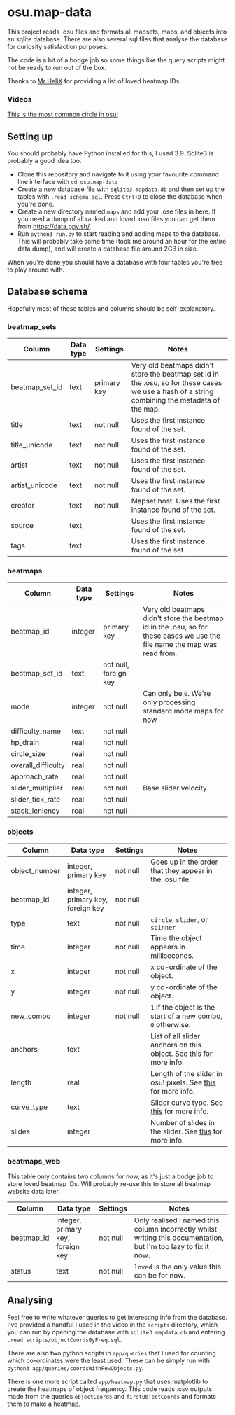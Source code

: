 # osu.map-data

This project reads .osu files and formats all mapsets, maps, and objects into an sqlite database. There are also several sql files that analyse the database for curiosity satisfaction purposes.

The code is a bit of a bodge job so some things like the query scripts might not be ready to run out of the box.

Thanks to [Mr HeliX](https://osu.ppy.sh/users/2330619) for providing a list of loved beatmap IDs.

### Videos
[This is the most common circle in osu!](https://youtu.be/bOLI0pVpfy)

## Setting up

You should probably have Python installed for this, I used 3.9. Sqlite3 is probably a good idea too.

- Clone this repository and navigate to it using your favourite command line interface with `cd osu.map-data`
- Create a new database file with `sqlite3 mapdata.db` and then set up the tables with `.read schema.sql`. Press `Ctrl+D` to close the database when you're done.
- Create a new directory named `maps` and add your .ose files in here. If you need a dump of all ranked and loved .osu files you can get them from https://data.ppy.sh/.
- Run `python3 run.py` to start reading and adding maps to the database. This will probably take some time (took me around an hour for the entire data dump), and will create a database file around 2GB in size.

When you're done you should have a database with four tables you're free to play around with.

## Database schema

Hopefully most of these tables and columns should be self-explanatory.

### beatmap_sets

| Column | Data type | Settings | Notes |
| ------ | --------- | -------- | ----- |
| beatmap_set_id | text | primary key | Very old beatmaps didn't store the beatmap set id in the .osu, so for these cases we use a hash of a string combining the metadata of the map. |
| title | text | not null | Uses the first instance found of the set. |
| title_unicode | text | not null | Uses the first instance found of the set. |
| artist | text | not null | Uses the first instance found of the set. |
| artist_unicode | text | not null | Uses the first instance found of the set.|
| creator | text | not null | Mapset host. Uses the first instance found of the set. |
| source | text | | Uses the first instance found of the set. |
| tags | text | | Uses the first instance found of the set. |

### beatmaps
| Column | Data type | Settings | Notes |
| ------ | --------- | -------- | ----- |
| beatmap_id | integer | primary key | Very old beatmaps didn't store the beatmap id in the .osu, so for these cases we use the file name the map was read from. |
| beatmap_set_id | text | not null, foreign key | |
| mode | integer | not null | Can only be `0`. We're only processing standard mode maps for now |
| difficulty_name | text | not null | |
| hp_drain | real | not null | |
| circle_size | real | not null | |
| overall_difficulty | real | not null | |
| approach_rate | real | not null | |
| slider_multiplier | real | not null | Base slider velocity. |
| slider_tick_rate | real | not null | |
| stack_leniency | real | not null | |

### objects
| Column | Data type | Settings | Notes |
| ------ | --------- | -------- | ----- |
| object_number | integer, primary key | not null | Goes up in the order that they appear in the .osu file. |
| beatmap_id | integer, primary key, foreign key | not null | |
| type | text | not null | `circle`, `slider`, or `spinner` |
| time | integer | not null | Time the object appears in milliseconds. |
| x | integer | not null | x co-ordinate of the object. |
| y | integer | not null | y co-ordinate of the object. |
| new_combo | integer | not null | `1` if the object is the start of a new combo, `0` otherwise. |
| anchors | text | | List of all slider anchors on this object. See [this](https://osu.ppy.sh/wiki/en/osu%21_File_Formats/Osu_%28file_format%29#sliders) for more info. |
| length | real | | Length of the slider in osu! pixels. See [this](https://osu.ppy.sh/wiki/en/osu%21_File_Formats/Osu_%28file_format%29#sliders) for more info. |
| curve_type | text | | Slider curve type. See [this](https://osu.ppy.sh/wiki/en/osu%21_File_Formats/Osu_%28file_format%29#sliders) for more info. |
| slides | integer | | Number of slides in the slider. See [this](https://osu.ppy.sh/wiki/en/osu%21_File_Formats/Osu_%28file_format%29#sliders) for more info. |

### beatmaps_web
This table only contains two columns for now, as it's just a bodge job to store loved beatmap IDs. Will probably re-use this to store all beatmap website data later.

| Column | Data type | Settings | Notes |
| ------ | --------- | -------- | ----- |
| beatmap_id | integer, primary key, foreign key | not null | Only realised I named this column incorrectly whilst writing this documentation, but I'm too lazy to fix it now. |
| status | text | not null | `loved` is the only value this can be for now. |

## Analysing

Feel free to write whatever queries to get interesting info from the database. I've provided a handful I used in the video in the `scripts` directory, which you can run by opening the database with `sqlite3 mapdata.db` and entering `.read scripts/objectCoordsByFreq.sql`.

There are also two python scripts in `app/queries` that I used for counting which co-ordinates were the least used. These can be simply run with `python3 app/queries/coordsWithFewObjects.py`.

There is one more script called `app/heatmap.py` that uses matplotlib to create the heatmaps of object frequency. This code reads .csv outputs made from the queries `objectCoords` and  `firstObjectCoords` and formats them to make a heatmap.
